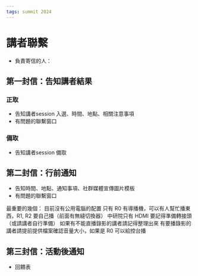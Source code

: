 ```yaml
---
tags: summit 2024
---
```

# 講者聯繫

- 負責寄信的人：

## 第一封信：告知講者結果
### 正取
- 告知講者session 入選、時間、地點、相關注意事項
- 有問題的聯繫窗口

### 備取
- 告知講者session 備取


## 第二封信：行前通知
- 告知時間、地點、通知事項、社群媒體宣傳圖片模板
- 有問題的聯繫窗口

最重要的幾個：
目前沒有公用電腦的配置
只有 R0 有導播機，可以有人幫忙播東西，R1, R2 要自己播（前面有無縫切換器）
中研院只有 HDMI 要記得準備轉接頭（或請講者自行準備）
如果有不能直播錄影的講者請記得整理出來
有要播錄影的講者請提前提供檔案確認音量大小，如果是 R0 可以給控台播
## 第三封信：活動後通知
- 回饋表